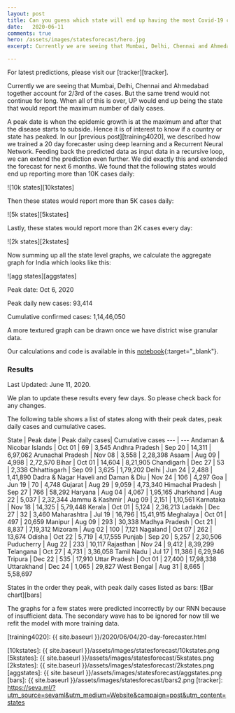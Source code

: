 ```yaml
---
layout: post
title: Can you guess which state will end up having the most Covid-19 cases?
date:   2020-06-11
comments: true
hero: /assets/images/statesforecast/hero.jpg
excerpt: Currently we are seeing that Mumbai, Delhi, Chennai and Ahmedabad together account for 2/3rd of the cases. But the same trend would not continue for long. When all of this is over, UP would end up being the state that would report the maximum number of daily cases.

---
```


For latest predictions, please visit our [tracker][tracker].

Currently we are seeing that Mumbai, Delhi, Chennai and Ahmedabad together account for 2/3rd of the cases. But the same trend would not continue for long. When all of this is over, UP would end up being the state that would report the maximum number of daily cases.

A peak date is when the epidemic growth is at the maximum and after that the disease starts to subside. Hence it is of interest to know if a country or state has peaked. In our [previous post][training4020], we described how we trained a 20 day forecaster using deep learning and a Recurrent Neural Network. Feeding back the predicted data as input data in a recursive loop, we can extend the prediction even further. We did exactly this and extended the forecast for next 6 months. We found that the following states would end up reporting more than 10K cases daily: 

![10k states][10kstates]

Then these states would report more than 5K cases daily:

![5k states][5kstates]

Lastly, these states would report more than 2K cases every day:

![2k states][2kstates]

Now summing up all the state level graphs, we calculate the aggregate graph for India which looks like this:

![agg states][aggstates]

Peak date: Oct 6, 2020

Peak daily new cases: 93,414

Cumulative confirmed cases: 1,14,46,050

A more textured graph can be drawn once we have district wise granular data.

Our calculations and code is available in this [notebook][notebook]{:target="_blank"}.

### Results
Last Updated: June 11, 2020. 

We plan to update these results every few days. So please check back for any changes.

<a name="table"></a>
The following table shows a list of states along with their peak dates, peak daily cases and cumulative cases.

State | Peak date | Peak daily cases| Cumulative cases
 --- | ---
Andaman & Nicobar Islands | Oct 01 | 69 | 3,545
Andhra Pradesh | Sep 20 | 14,311 | 6,97,062
Arunachal Pradesh | Nov 08 | 3,558 | 2,28,398
Asaam | Aug 09 | 4,998 | 2,72,570
Bihar | Oct 01 | 14,604 | 8,21,905
Chandigarh | Dec 27 | 53 | 2,338
Chhattisgarh | Sep 09 | 3,625 | 1,79,202
Delhi | Jun 24 | 2,488 | 1,41,890
Dadra & Nagar Haveli and Daman & Diu | Nov 24 | 106 | 4,297
Goa | Jun 19 | 70 | 4,748
Gujarat | Aug 29 | 9,059 | 4,73,340
Himachal Pradesh | Sep 27 | 766 | 58,292
Haryana | Aug 04 | 4,067 | 1,95,165
Jharkhand | Aug 22 | 5,037 | 2,32,344
Jammu & Kashmir | Aug 09 | 2,151 | 1,10,561
Karnataka | Nov 18 | 14,325 | 5,79,448
Kerala | Oct 01 | 5,124 | 2,36,213
Ladakh | Dec 27 | 32 | 3,460
Maharashtra | Jul 19 | 16,796 | 15,41,915
Meghalaya | Oct 01 | 497 | 20,659
Manipur | Aug 09 | 293 | 30,338
Madhya Pradesh | Oct 21 | 8,837 | 7,19,312
Mizoram | Aug 02 | 100 | 7,121
Nagaland | Oct 07 | 262 | 13,674
Odisha | Oct 22 | 5,719 | 4,17,555
Punjab | Sep 20 | 5,257 | 2,30,506
Puducherry | Aug 22 | 233 | 10,117
Rajasthan | Nov 24 | 9,412 | 8,39,299
Telangana | Oct 27 | 4,731 | 3,36,058
Tamil Nadu | Jul 17 | 11,386 | 6,29,946
Tripura | Dec 22 | 535 | 17,910
Uttar Pradesh | Oct 01 | 27,400 | 17,98,338
Uttarakhand | Dec 24 | 1,065 | 29,827
West Bengal | Aug 31 | 8,665 | 5,58,697

States in the order they peak, with peak daily cases listed as bars:
![Bar chart][bars]


The graphs for a few states were predicted incorrectly by our RNN because of insufficient data. The secondary wave has to be ignored for now till we refit the model with more training data.


[notebook]: https://nbviewer.jupyter.org/github/VICS-CORE/stats/blob/master/11_YudistirNet.ipynb
[training4020]: {{ site.baseurl }}/2020/06/04/20-day-forecaster.html

[10kstates]: {{ site.baseurl }}/assets/images/statesforecast/10kstates.png
[5kstates]: {{ site.baseurl }}/assets/images/statesforecast/5kstates.png
[2kstates]: {{ site.baseurl }}/assets/images/statesforecast/2kstates.png
[aggstates]: {{ site.baseurl }}/assets/images/statesforecast/aggstates.png
[bars]: {{ site.baseurl }}/assets/images/statesforecast/bars2.png
[tracker]: https://seva.ml/?utm_source=sevaml&utm_medium=Website&campaign=post&utm_content=states